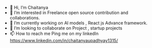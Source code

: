 - 👋 Hi, I’m Chaitanya
- 👀 I’m interested in Freelance open source contribution and collaborations.
- 🌱 I’m currently working on AI models , React js Advance framework.
- 💞️ I’m looking to collaborate on Project , startup projects
- 📫 How to reach me Ping me on my linkedIn https://www.linkedin.com/in/chaitanyaupadhyay1315/

<!---
Chaitanya1321/Chaitanya1321 is a ✨ special ✨ repository because its `README.md` (this file) appears on your GitHub profile.
You can click the Preview link to take a look at your changes.
--->
